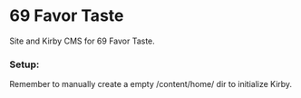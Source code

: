 # 69 Favor Taste

Site and Kirby CMS for 69 Favor Taste.


### Setup:
Remember to manually create a empty /content/home/ dir to initialize Kirby.

